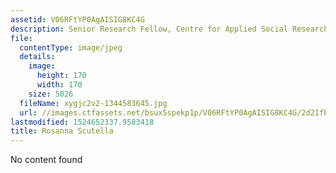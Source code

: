 ```yaml
---
assetid: V06RFtYP0AgAISIG8KC4G
description: Senior Research Fellow, Centre for Applied Social Research, RMIT University
file:
  contentType: image/jpeg
  details:
    image:
      height: 170
      width: 170
    size: 5026
  fileName: xygjc2v2-1344583645.jpg
  url: //images.ctfassets.net/bsux5spekp1p/V06RFtYP0AgAISIG8KC4G/2d21fb38139c18837170301f4abe74a7/xygjc2v2-1344583645.jpg
lastmodified: 1524652337.9583418
title: Rosanna Scutella
---
```

No content found